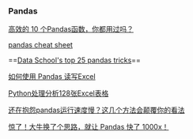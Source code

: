 ### Pandas

[高效的 10 个Pandas函数，你都用过吗？](https://mp.weixin.qq.com/s?__biz=MzUzODYwMDAzNA==&mid=2247497424&idx=2&sn=74af656fdf9cd92825b4005a03ca937f&chksm=fad781ddcda008cb1f34e9d7166d823687a07baf1d10b86e9869082840348fea25b9a8962c3d&mpshare=1&scene=1&srcid=0820K2WR4aLPBzkdjc1z2x55&sharer_sharetime=1597907390294&sharer_shareid=54d7b6bf73b347d381a7bff3f78b99d1&key=b9392b7c27e91e19d40916ed6435efb6fd4d871a4b3ae90c5314a43eba30d65d75dff321986e9081de7e405d6bf49352e6008f3705389700dfc25c55690b8ef4ce38e7f2df57501fbd80a787fcbc8167543356b3613e285f25b07b862288facb69d34964afb3a008e8c2e80b9d2cdbc4b7acbcab0985a3c053206eb755fd468f&ascene=1&uin=NzA3NTE3MTMz&devicetype=Windows+10&version=62080085&lang=en&exportkey=A0rTTvHkZVYcZ9K%2F9qAyzvw%3D&pass_ticket=dl5Iy2qsBZ9gzq%2FRfs1Q4CEN%2Fhyil2Dm7RHxB%2B8%2FfwwGzOwxi2eJVPN0mhlXaHf0)



[pandas cheat sheet](https://pandas.pydata.org/Pandas_Cheat_Sheet.pdf)



==[Data School's top 25 pandas tricks](https://nbviewer.jupyter.org/github/justmarkham/pandas-videos/blob/master/top_25_pandas_tricks.ipynb)==





[如何使用 Pandas 读写Excel](https://mp.weixin.qq.com/s?__biz=MzUzMTEwODk0Ng==&mid=2247489316&idx=1&sn=0119d08865fa6a9d133718798fb01f3b&chksm=fa46d219cd315b0f6cf0ea1c8cf9d5fd209f5ead7a16a9fab9c495afdc24a3a3af7b8ec39424&mpshare=1&scene=1&srcid=&sharer_sharetime=1575560110538&sharer_shareid=54d7b6bf73b347d381a7bff3f78b99d1&key=618a98a1e39c24e6c8a133fea4e983e7009683d75c15dd142887606449ef1e5b83011a2458894838729940cf8c4b46fcc81cc2e8c89364c8774eb77e5771b7cfdc845cd45bbab25f61a2cc2395fe2d88&ascene=1&uin=NzA3NTE3MTMz&devicetype=Windows+10&version=62070158&lang=en&exportkey=AwHRLcm3bj16cYvSvQt%2BML0%3D&pass_ticket=ee2Re0y5GRDC7Z5JO2IRPQMYtoeI2sD8LkuPcXANvvpCdl6NlB9x9gylFsx2yZyu)

[Python处理分析128张Excel表格](https://mp.weixin.qq.com/s?__biz=MzUzODYwMDAzNA==&mid=2247488730&idx=3&sn=44bb4de7e28d5d4fabe9b75e6d9384a0&chksm=fad463d7cda3eac16083eaf4dd699da89971efddfd20ef9a97bb00d7d84ff2cfafbc34f7b989&mpshare=1&scene=1&srcid=&sharer_sharetime=1581795571700&sharer_shareid=54d7b6bf73b347d381a7bff3f78b99d1&key=b089ab4307cc93f99412d5f38d5f5574903cfbc36f90ea8ae8d914df33f61ecd95168ad133225b37ab525b9fd1585d369bae1fde62663b612014c90ebc000bfb9b9d71f71c0b47f0bba3e4265599fcf6&ascene=1&uin=NzA3NTE3MTMz&devicetype=Windows+10&version=62070158&lang=en&exportkey=A4GyhtWJTN4MI%2BFqFnDn3wU%3D&pass_ticket=HUmG34FrJdSkkMkGQ8Ek%2BwoKbRgxJGF8CrBlo8fNM6xFwL7s7GVAsC8GW%2FkOSgg6)



[还在抱怨pandas运行速度慢？这几个方法会颠覆你的看法](https://mp.weixin.qq.com/s?__biz=MzU4OTQ1MTA4OQ==&mid=2247484170&idx=1&sn=8f662550a6e01ab191de1c57afb4f2e5&chksm=fdcc1934cabb9022b42ddf51c2c11f8c5069c424ac7f1120550c66dae34e395991b0b3ada92e&mpshare=1&scene=1&srcid=&sharer_sharetime=1575522959679&sharer_shareid=54d7b6bf73b347d381a7bff3f78b99d1&key=aa397d0f1c3682ba85dc210d24355b5edd123bd41da566c32115a60bdca077a4b648abf84f1b9002187ad3d77d6baec5f099e26f7a440a4e6fc85831696909e1baf3274c4bed4b32c297082c805bffff&ascene=1&uin=NzA3NTE3MTMz&devicetype=Windows+10&version=62070158&lang=en&exportkey=AxRu4fmcVlvQRThRqao5gkE%3D&pass_ticket=ee2Re0y5GRDC7Z5JO2IRPQMYtoeI2sD8LkuPcXANvvpCdl6NlB9x9gylFsx2yZyu)

[惊了！大牛换了个思路，就让 Pandas 快了 1000x！](https://mp.weixin.qq.com/s?__biz=Mzg3MTAyMDMxOQ==&mid=2247484088&idx=1&sn=bf127b42706b72ec9a4f34a9ef2df912&chksm=ce85a0c8f9f229de91b2ec02ae5ac23c6699ee66ce29e89ba9ced17fb8e3e935d0f585e6db07&mpshare=1&scene=1&srcid=012560Rv2ZXMKbhhzpWQJbJq&sharer_sharetime=1579909492329&sharer_shareid=54d7b6bf73b347d381a7bff3f78b99d1&key=47c0c8dda35b3d6ee85d69b7b662ba41d469adc671ed850dd6da47b73a8902f53a6242181efcf6e0242731d540d53e1c845a273de39984b309a2b6943e95b746b08ffb9d6c0fa66e232995ddbc268323&ascene=1&uin=NzA3NTE3MTMz&devicetype=Windows+10&version=62070158&lang=en&exportkey=A8%2BE8Kqp6Tr85gxTfxo4zu0%3D&pass_ticket=lJveRg9gAUeTqWfqKJqPTsmBETtIP04Z4E2W2kBQR9BH39IEkb5%2FusO9Aiu9jq1T)

